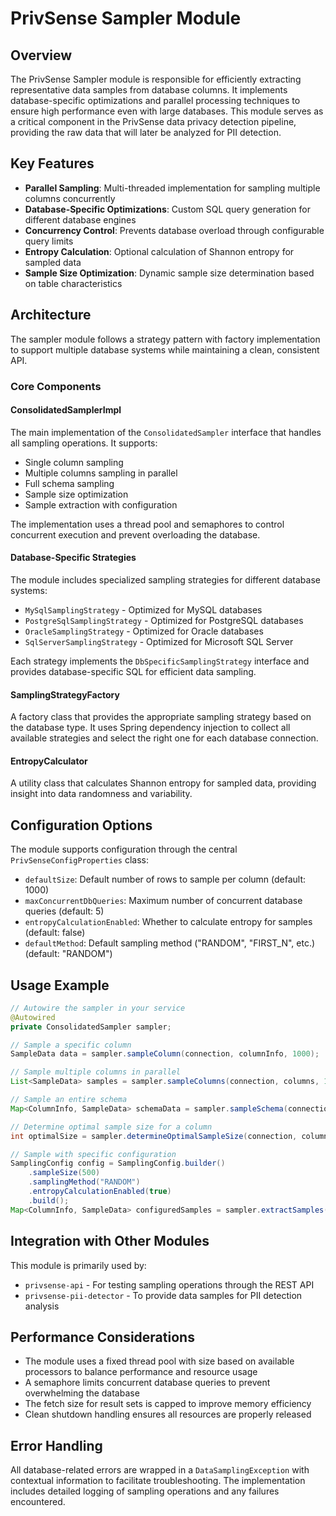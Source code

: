 # PrivSense Sampler Module

## Overview

The PrivSense Sampler module is responsible for efficiently extracting representative data samples from database columns. It implements database-specific optimizations and parallel processing techniques to ensure high performance even with large databases. This module serves as a critical component in the PrivSense data privacy detection pipeline, providing the raw data that will later be analyzed for PII detection.

## Key Features

- **Parallel Sampling**: Multi-threaded implementation for sampling multiple columns concurrently
- **Database-Specific Optimizations**: Custom SQL query generation for different database engines
- **Concurrency Control**: Prevents database overload through configurable query limits
- **Entropy Calculation**: Optional calculation of Shannon entropy for sampled data
- **Sample Size Optimization**: Dynamic sample size determination based on table characteristics

## Architecture

The sampler module follows a strategy pattern with factory implementation to support multiple database systems while maintaining a clean, consistent API.

### Core Components

#### ConsolidatedSamplerImpl

The main implementation of the `ConsolidatedSampler` interface that handles all sampling operations. It supports:
- Single column sampling
- Multiple columns sampling in parallel
- Full schema sampling
- Sample size optimization
- Sample extraction with configuration

The implementation uses a thread pool and semaphores to control concurrent execution and prevent overloading the database.

#### Database-Specific Strategies

The module includes specialized sampling strategies for different database systems:
- `MySqlSamplingStrategy` - Optimized for MySQL databases
- `PostgreSqlSamplingStrategy` - Optimized for PostgreSQL databases
- `OracleSamplingStrategy` - Optimized for Oracle databases
- `SqlServerSamplingStrategy` - Optimized for Microsoft SQL Server

Each strategy implements the `DbSpecificSamplingStrategy` interface and provides database-specific SQL for efficient data sampling.

#### SamplingStrategyFactory

A factory class that provides the appropriate sampling strategy based on the database type. It uses Spring dependency injection to collect all available strategies and select the right one for each database connection.

#### EntropyCalculator

A utility class that calculates Shannon entropy for sampled data, providing insight into data randomness and variability.

## Configuration Options

The module supports configuration through the central `PrivSenseConfigProperties` class:

- `defaultSize`: Default number of rows to sample per column (default: 1000)
- `maxConcurrentDbQueries`: Maximum number of concurrent database queries (default: 5)
- `entropyCalculationEnabled`: Whether to calculate entropy for samples (default: false)
- `defaultMethod`: Default sampling method ("RANDOM", "FIRST_N", etc.) (default: "RANDOM")

## Usage Example

```java
// Autowire the sampler in your service
@Autowired
private ConsolidatedSampler sampler;

// Sample a specific column
SampleData data = sampler.sampleColumn(connection, columnInfo, 1000);

// Sample multiple columns in parallel
List<SampleData> samples = sampler.sampleColumns(connection, columns, 1000);

// Sample an entire schema
Map<ColumnInfo, SampleData> schemaData = sampler.sampleSchema(connection, schemaInfo, 1000);

// Determine optimal sample size for a column
int optimalSize = sampler.determineOptimalSampleSize(connection, columnInfo);

// Sample with specific configuration
SamplingConfig config = SamplingConfig.builder()
    .sampleSize(500)
    .samplingMethod("RANDOM")
    .entropyCalculationEnabled(true)
    .build();
Map<ColumnInfo, SampleData> configuredSamples = sampler.extractSamples(connection, columns, config);
```

## Integration with Other Modules

This module is primarily used by:
- `privsense-api` - For testing sampling operations through the REST API
- `privsense-pii-detector` - To provide data samples for PII detection analysis

## Performance Considerations

- The module uses a fixed thread pool with size based on available processors to balance performance and resource usage
- A semaphore limits concurrent database queries to prevent overwhelming the database
- The fetch size for result sets is capped to improve memory efficiency
- Clean shutdown handling ensures all resources are properly released

## Error Handling

All database-related errors are wrapped in a `DataSamplingException` with contextual information to facilitate troubleshooting. The implementation includes detailed logging of sampling operations and any failures encountered.